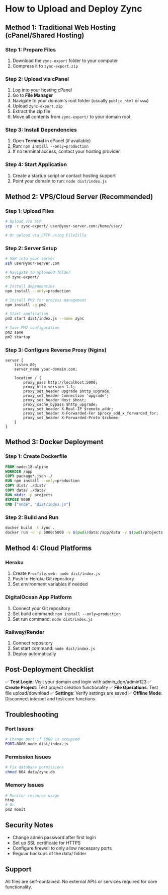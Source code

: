 # How to Upload and Deploy Zync

## Method 1: Traditional Web Hosting (cPanel/Shared Hosting)

### Step 1: Prepare Files
1. Download the `zync-export` folder to your computer
2. Compress it to `zync-export.zip`

### Step 2: Upload via cPanel
1. Log into your hosting cPanel
2. Go to **File Manager**
3. Navigate to your domain's root folder (usually `public_html` or `www`)
4. Upload `zync-export.zip`
5. Extract the zip file
6. Move all contents from `zync-export/` to your domain root

### Step 3: Install Dependencies
1. Open **Terminal** in cPanel (if available)
2. Run: `npm install --only=production`
3. If no terminal access, contact your hosting provider

### Step 4: Start Application
1. Create a startup script or contact hosting support
2. Point your domain to run: `node dist/index.js`

## Method 2: VPS/Cloud Server (Recommended)

### Step 1: Upload Files
```bash
# Upload via SCP
scp -r zync-export/ user@your-server.com:/home/user/

# Or upload via SFTP using FileZilla
```

### Step 2: Server Setup
```bash
# SSH into your server
ssh user@your-server.com

# Navigate to uploaded folder
cd zync-export/

# Install dependencies
npm install --only=production

# Install PM2 for process management
npm install -g pm2

# Start application
pm2 start dist/index.js --name zync

# Save PM2 configuration
pm2 save
pm2 startup
```

### Step 3: Configure Reverse Proxy (Nginx)
```nginx
server {
    listen 80;
    server_name your-domain.com;
    
    location / {
        proxy_pass http://localhost:5000;
        proxy_http_version 1.1;
        proxy_set_header Upgrade $http_upgrade;
        proxy_set_header Connection 'upgrade';
        proxy_set_header Host $host;
        proxy_cache_bypass $http_upgrade;
        proxy_set_header X-Real-IP $remote_addr;
        proxy_set_header X-Forwarded-For $proxy_add_x_forwarded_for;
        proxy_set_header X-Forwarded-Proto $scheme;
    }
}
```

## Method 3: Docker Deployment

### Step 1: Create Dockerfile
```dockerfile
FROM node:18-alpine
WORKDIR /app
COPY package*.json ./
RUN npm install --only=production
COPY dist/ ./dist/
COPY data/ ./data/
RUN mkdir -p projects
EXPOSE 5000
CMD ["node", "dist/index.js"]
```

### Step 2: Build and Run
```bash
docker build -t zync .
docker run -d -p 5000:5000 -v $(pwd)/data:/app/data -v $(pwd)/projects:/app/projects zync
```

## Method 4: Cloud Platforms

### Heroku
1. Create `Procfile`: `web: node dist/index.js`
2. Push to Heroku Git repository
3. Set environment variables if needed

### DigitalOcean App Platform
1. Connect your Git repository
2. Set build command: `npm install --only=production`
3. Set run command: `node dist/index.js`

### Railway/Render
1. Connect repository
2. Set start command: `node dist/index.js`
3. Deploy automatically

## Post-Deployment Checklist

✅ **Test Login**: Visit your domain and login with admin_dgn/admin123
✅ **Create Project**: Test project creation functionality
✅ **File Operations**: Test file upload/download
✅ **Settings**: Verify settings are saved
✅ **Offline Mode**: Disconnect internet and test core functions

## Troubleshooting

### Port Issues
```bash
# Change port if 5000 is occupied
PORT=8080 node dist/index.js
```

### Permission Issues
```bash
# Fix database permissions
chmod 664 data/zync.db
```

### Memory Issues
```bash
# Monitor resource usage
htop
# Or
pm2 monit
```

## Security Notes
- Change admin password after first login
- Set up SSL certificate for HTTPS
- Configure firewall to only allow necessary ports
- Regular backups of the data/ folder

## Support
All files are self-contained. No external APIs or services required for core functionality.